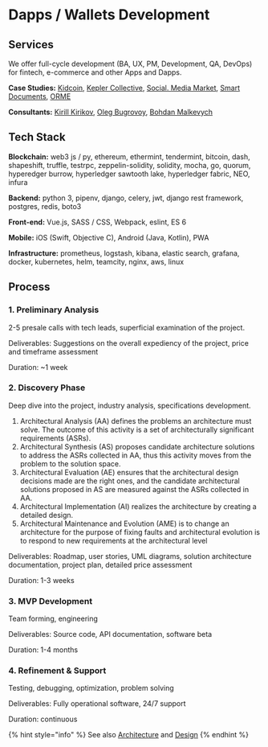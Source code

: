 # Dapps / Wallets Development

## Services

We offer full-cycle development \(BA, UX, PM, Development, QA, DevOps\) for fintech, e-commerce and other Apps and Dapps.

**Case Studies:** [Kidcoin](../case-studies/kidcoin.md), [Kepler Collective](../case-studies/kepler-collective.md), [Social. Media Market](../case-studies/social.-media-market.md), [Smart Documents](../case-studies/notarization-platform.md), [ORME](../case-studies/orme.md)

**Consultants:** [Kirill Kirikov](../organization/credentials-wip/kirill-kirikov.md), [Oleg Bugrovoy](../organization/credentials-wip/oleg-bugrovoy.md), [Bohdan Malkevych](../organization/credentials-wip/bohdan-malkevych.md)

## Tech Stack

**Blockchain:** web3 js / py, ethereum, ethermint, tendermint, bitcoin, dash, shapeshift, truffle, testrpc, zeppelin-solidity, solidity, mocha, go, quorum, hyperedger burrow, hyperledger sawtooth lake, hyperledger fabric, NEO, infura

**Backend:** python 3, pipenv, django, celery, jwt, django rest framework, postgres, redis, boto3

**Front-end:** Vue.js, SASS / CSS, Webpack, eslint, ES 6

**Mobile:** iOS \(Swift, Objective C\), Android \(Java, Kotlin\), PWA

**Infrastructure:** prometheus, logstash, kibana, elastic search, grafana, docker, kubernetes, helm, teamcity, nginx, aws, linux

## Process

### 1. Preliminary Analysis

2-5 presale calls with tech leads, superficial examination of the project.

Deliverables: Suggestions on the overall expediency of the project, price and timeframe assessment

Duration: ~1 week

### 2. Discovery Phase

Deep dive into the project, industry analysis, specifications development.

1. Architectural Analysis \(AA\) defines the problems an architecture must solve. The outcome of this activity is a set of architecturally significant requirements \(ASRs\).
2. Architectural Synthesis \(AS\) proposes candidate architecture solutions to address the ASRs collected in AA, thus this activity moves from the problem to the solution space.
3. Architectural Evaluation \(AE\) ensures that the architectural design decisions made are the right ones, and the candidate architectural solutions proposed in AS are measured against the ASRs collected in AA.
4. Architectural Implementation \(AI\) realizes the architecture by creating a detailed design.
5. Architectural Maintenance and Evolution \(AME\) is to change an architecture for the purpose of fixing faults and architectural evolution is to respond to new requirements at the architectural level

Deliverables: Roadmap, user stories, UML diagrams, solution architecture documentation, project plan, detailed price assessment

Duration: 1-3 weeks

### 3. MVP Development

Team forming, engineering

Deliverables: Source code, API documentation, software betа

Duration: 1-4 months

### 4. Refinement & Support

Testing, debugging, optimization, problem solving

Deliverables: Fully operational software, 24/7 support

Duration: continuous

{% hint style="info" %}
See also [Architecture](architecture-design-protocol.md) and [Design](design.md)
{% endhint %}

